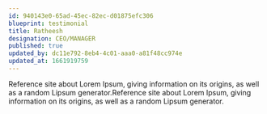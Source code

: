 ```yaml
---
id: 940143e0-65ad-45ec-82ec-d01875efc306
blueprint: testimonial
title: Ratheesh
designation: CEO/MANAGER
published: true
updated_by: dc11e792-8eb4-4c01-aaa0-a81f48cc974e
updated_at: 1661919759
---
```

Reference site about Lorem Ipsum, giving information on its origins, as well as a random Lipsum generator.Reference site about Lorem Ipsum, giving information on its origins, as well as a random Lipsum generator.